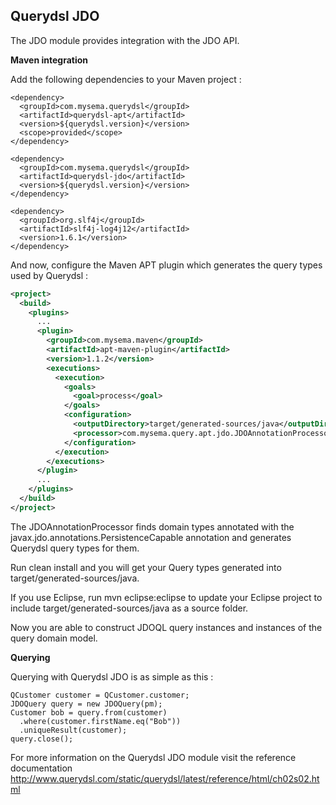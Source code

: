 ## Querydsl JDO

The JDO module provides integration with the JDO API.

**Maven integration**

 Add the following dependencies to your Maven project :

    <dependency>
      <groupId>com.mysema.querydsl</groupId>
      <artifactId>querydsl-apt</artifactId>
      <version>${querydsl.version}</version>
      <scope>provided</scope>
    </dependency>        
        
    <dependency>
      <groupId>com.mysema.querydsl</groupId>
      <artifactId>querydsl-jdo</artifactId>
      <version>${querydsl.version}</version>
    </dependency>
    
    <dependency>
      <groupId>org.slf4j</groupId>
      <artifactId>slf4j-log4j12</artifactId>
      <version>1.6.1</version>
    </dependency>    

And now, configure the Maven APT plugin which generates the query types used by Querydsl :

```XML
<project>
  <build>
    <plugins>
      ...
      <plugin>
        <groupId>com.mysema.maven</groupId>
        <artifactId>apt-maven-plugin</artifactId>
        <version>1.1.2</version>
        <executions>
          <execution>
            <goals>
              <goal>process</goal>
            </goals>
            <configuration>
              <outputDirectory>target/generated-sources/java</outputDirectory>
              <processor>com.mysema.query.apt.jdo.JDOAnnotationProcessor</processor>
            </configuration>
          </execution>
        </executions>
      </plugin>
      ...
    </plugins>
  </build>
</project>
```

The JDOAnnotationProcessor finds domain types annotated with the javax.jdo.annotations.PersistenceCapable annotation and generates Querydsl query types for them.

Run clean install and you will get your Query types generated into target/generated-sources/java.

If you use Eclipse, run mvn eclipse:eclipse to update your Eclipse project to include target/generated-sources/java as a source folder.

Now you are able to construct JDOQL query instances and instances of the query domain model. 

**Querying**

Querying with Querydsl JDO is as simple as this :

    QCustomer customer = QCustomer.customer;
    JDOQuery query = new JDOQuery(pm);
    Customer bob = query.from(customer)
      .where(customer.firstName.eq("Bob"))
      .uniqueResult(customer);
    query.close();

For more information on the Querydsl JDO module visit the reference documentation http://www.querydsl.com/static/querydsl/latest/reference/html/ch02s02.html
